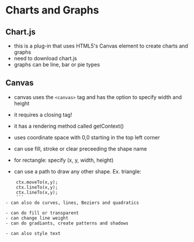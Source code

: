 # Charts and Graphs
## Chart.js
- this is a plug-in that uses HTML5's Canvas element to create charts and graphs
- need to download chart.js
- graphs can be line, bar or pie types


## Canvas
- canvas uses the ``` <canvas> ``` tag and has the option to specify width and height
- it requires a closing tag!
- it has a rendering method called getContext()

- uses coordinate space with 0,0 starting in the top left corner
- can use fill, stroke or clear preceeding the shape name
- for rectangle: specify (x, y, width, height)
- can use a path to draw any other shape. Ex. triangle: 
``` ctx.beginPath();
    ctx.moveTo(x,y);
    ctx.lineTo(x,y);
    ctx.lineTo(x,y);
    ```
- can also do curves, lines, Beziers and quadratics

- can do fill or transparent
- can change line weight
- can do gradiants, create patterns and shadows

- can also style text
